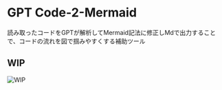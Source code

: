 # GPT Code-2-Mermaid
読み取ったコードをGPTが解析してMermaid記法に修正しMdで出力することで、コードの流れを図で掴みやすくする補助ツール

## WIP

![WIP](https://github.com/CAT5NEKO/GPT-Code-2-Mermaid/assets/111590457/a34f38ad-7517-4f64-a21d-16f235218cb2)
